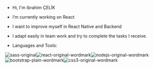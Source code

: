 -  Hi, I'm ibrahim ÇELİK
-  I’m currently working on React
-  I want to improve myself in React Native and Backend
-  I adapt easily in team work and try to complete the tasks I receive.

-  Languages and Tools:
  
![sass-original](https://github.com/ibrahimcelik1804/ibrahimcelik1804/assets/143838077/fba5a253-1c06-4f57-b053-a7682669501e)![react-original-wordmark](https://github.com/ibrahimcelik1804/ibrahimcelik1804/assets/143838077/16f11af8-259d-4d3d-94cd-aec7e71540ac)![nodejs-original-wordmark](https://github.com/ibrahimcelik1804/ibrahimcelik1804/assets/143838077/801c8c6e-f65a-4a78-b483-6a9f217303c1)![bootstrap-plain-wordmark](https://github.com/ibrahimcelik1804/ibrahimcelik1804/assets/143838077/e35fba71-c1e5-46ab-9d7f-4543c873f884)![css3-original-wordmark](https://github.com/ibrahimcelik1804/ibrahimcelik1804/assets/143838077/f2b52233-3bbb-4e2c-aed7-96242e1561ed)

